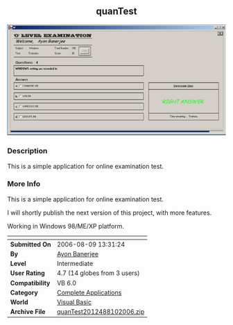 ﻿<div align="center">

## quanTest

<img src="PIC2006810144336538.jpg">
</div>

### Description

This is a simple application for online examination test.
 
### More Info
 
This is a simple application for online examination test.

I will shortly publish the next version of this project, with more features.

Working in Windows 98/ME/XP platform.


<span>             |<span>
---                |---
**Submitted On**   |2006-08-09 13:31:24
**By**             |[Ayon Banerjee](https://github.com/Planet-Source-Code/PSCIndex/blob/master/ByAuthor/ayon-banerjee.md)
**Level**          |Intermediate
**User Rating**    |4.7 (14 globes from 3 users)
**Compatibility**  |VB 6\.0
**Category**       |[Complete Applications](https://github.com/Planet-Source-Code/PSCIndex/blob/master/ByCategory/complete-applications__1-27.md)
**World**          |[Visual Basic](https://github.com/Planet-Source-Code/PSCIndex/blob/master/ByWorld/visual-basic.md)
**Archive File**   |[quanTest2012488102006\.zip](https://github.com/Planet-Source-Code/ayon-banerjee-quantest__1-66237/archive/master.zip)








